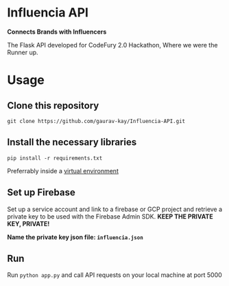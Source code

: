 Influencia API
==============

**Connects Brands with Influencers**

The Flask API developed for CodeFury 2.0 Hackathon, Where we were the Runner up.

# Usage
## Clone this repository
`git clone https://github.com/gaurav-kay/Influencia-API.git`

## Install the necessary libraries
`pip install -r requirements.txt`

Preferrably inside a [virtual environment](https://pypi.org/project/virtualenv/)

## Set up Firebase
Set up a service account and link to a firebase or GCP project and retrieve a private key to be used with the Firebase Admin SDK. **KEEP THE PRIVATE KEY, PRIVATE!**

**Name the private key json file: `influencia.json`**

## Run
Run `python app.py` and call API requests on your local machine at port 5000

